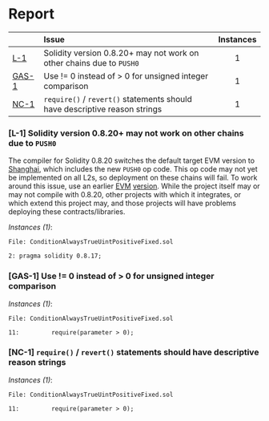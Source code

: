 # Report

| |Issue|Instances|
|-|:-|:-:|
| [L-1](#L-1) | Solidity version 0.8.20+ may not work on other chains due to `PUSH0` | 1 |
| [GAS-1](#GAS-1) | Use != 0 instead of > 0 for unsigned integer comparison | 1 |
| [NC-1](#NC-1) | `require()` / `revert()` statements should have descriptive reason strings | 1 |



### <a name="L-1"></a>[L-1] Solidity version 0.8.20+ may not work on other chains due to `PUSH0`
The compiler for Solidity 0.8.20 switches the default target EVM version to [Shanghai](https://blog.soliditylang.org/2023/05/10/solidity-0.8.20-release-announcement/#important-note), which includes the new `PUSH0` op code. This op code may not yet be implemented on all L2s, so deployment on these chains will fail. To work around this issue, use an earlier [EVM](https://docs.soliditylang.org/en/v0.8.20/using-the-compiler.html?ref=zaryabs.com#setting-the-evm-version-to-target) [version](https://book.getfoundry.sh/reference/config/solidity-compiler#evm_version). While the project itself may or may not compile with 0.8.20, other projects with which it integrates, or which extend this project may, and those projects will have problems deploying these contracts/libraries.

*Instances (1)*:
```solidity
File: ConditionAlwaysTrueUintPositiveFixed.sol

2: pragma solidity 0.8.17;

```

### <a name="GAS-1"></a>[GAS-1] Use != 0 instead of > 0 for unsigned integer comparison

*Instances (1)*:
```solidity
File: ConditionAlwaysTrueUintPositiveFixed.sol

11:         require(parameter > 0);

```

### <a name="NC-1"></a>[NC-1] `require()` / `revert()` statements should have descriptive reason strings

*Instances (1)*:
```solidity
File: ConditionAlwaysTrueUintPositiveFixed.sol

11:         require(parameter > 0);

```

